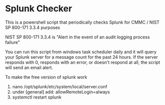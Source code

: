 # Splunk Checker
This is a powershell script that periodically checks Splunk for CMMC / NIST SP 800-171 3.3.4 purposes

NIST SP 800-171 3.3.4 is "Alert in the event of an audit logging process failure"

You can run this script from windows task scheduler daily and it will query your Splunk server for a message count for the past 24 hours.  If the server responds with 0, responds with an error, or doesn't respond at all, the script will send an email alert.

To make the free version of splunk work
1. nano /opt/splunk/etc/system/local/server.conf
2. under [general] add:
	allowRemoteLogin=always
3. systemctl restart splunk
